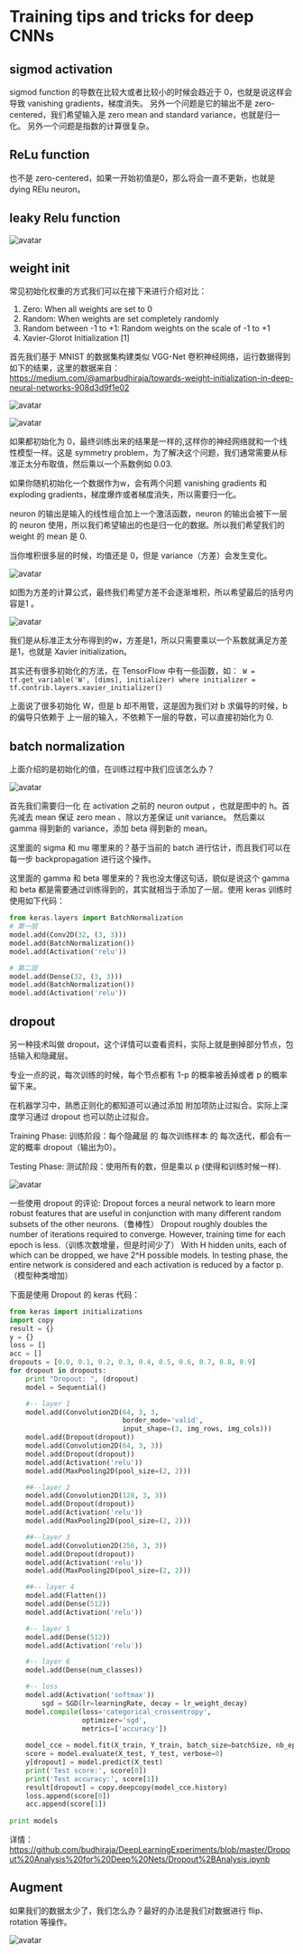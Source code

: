 
# Training tips and tricks for deep CNNs

## sigmod activation

sigmod function 的导数在比较大或者比较小的时候会趋近于 0，也就是说这样会导致 vanishing gradients，梯度消失。
另外一个问题是它的输出不是 zero-centered，我们希望输入是 zero mean and standard variance，也就是归一化。
另外一个问题是指数的计算很复杂。

## ReLu function

也不是   zero-centered，如果一开始初值是0，那么将会一直不更新，也就是 dying RElu neuron。

## leaky Relu function

![avatar](https://raw.githubusercontent.com/dengziming/blogs-images/master/images/intro-to-deep-learning/modern-cnn/1-relu.png)


## weight init

常见初始化权重的方式我们可以在接下来进行介绍对比：

1. Zero: When all weights are set to 0
2. Random: When weights are set completely randomly
3. Random between -1 to +1: Random weights on the scale of -1 to +1
4. Xavier-Glorot Initialization [1]

首先我们基于 MNIST 的数据集构建类似 VGG-Net 卷积神经网络，运行数据得到如下的结果，这里的数据来自：https://medium.com/@amarbudhiraja/towards-weight-initialization-in-deep-neural-networks-908d3d9f1e02

![avatar](https://raw.githubusercontent.com/dengziming/blogs-images/master/images/intro-to-deep-learning/modern-cnn/2-compare.png)



![avatar](https://raw.githubusercontent.com/dengziming/blogs-images/master/images/intro-to-deep-learning/modern-cnn/2-init.png)

如果都初始化为 0，最终训练出来的结果是一样的,这样你的神经网络就和一个线性模型一样。这是 symmetry problem，为了解决这个问题，我们通常需要从标准正太分布取值，然后乘以一个系数例如 0.03.

如果你随机初始化一个数据作为w，会有两个问题 vanishing gradients 和 exploding gradients，梯度爆炸或者梯度消失，所以需要归一化。

neuron 的输出是输入的线性组合加上一个激活函数，neuron 的输出会被下一层的 neuron 使用，所以我们希望输出的也是归一化的数据。所以我们希望我们的 weight 的 mean 是 0.

当你堆积很多层的时候，均值还是 0，但是 variance（方差）会发生变化。

![avatar](https://raw.githubusercontent.com/dengziming/blogs-images/master/images/intro-to-deep-learning/modern-cnn/3-var.png)

如图为方差的计算公式，最终我们希望方差不会逐渐堆积，所以希望最后的括号内容是1 。

![avatar](https://raw.githubusercontent.com/dengziming/blogs-images/master/images/intro-to-deep-learning/modern-cnn/4-var.png)

我们是从标准正太分布得到的w，方差是1，所以只需要乘以一个系数就满足方差是1，也就是 Xavier initialization。

其实还有很多初始化的方法，在 TensorFlow 中有一些函数，如：` W = tf.get_variable('W', [dims], initializer) where initializer = tf.contrib.layers.xavier_initializer()`

上面说了很多初始化 W，但是 b 却不用管，这是因为我们对 b 求偏导的时候，b 的偏导只依赖于 上一层的输入，不依赖下一层的导数，可以直接初始化为 0.

## batch normalization

上面介绍的是初始化的值，在训练过程中我们应该怎么办？

![avatar](https://raw.githubusercontent.com/dengziming/blogs-images/master/images/intro-to-deep-learning/modern-cnn/5-nor.png)


首先我们需要归一化 在 activation 之前的 neuron output ，也就是图中的 h。首先减去 mean 保证 zero mean 、除以方差保证 unit variance。
然后乘以 gamma 得到新的 variance，添加 beta 得到新的 mean。

这里面的 sigma 和 mu 哪里来的？基于当前的 batch 进行估计，而且我们可以在每一步 backpropagation 进行这个操作。

这里面的 gamma 和 beta 哪里来的？我也没太懂这句话，貌似是说这个 gamma 和 beta 都是需要通过训练得到的，其实就相当于添加了一层。使用 keras 训练时使用如下代码：

```python
from keras.layers import BatchNormalization
# 第一层
model.add(Conv2D(32, (3, 3)))
model.add(BatchNormalization())
model.add(Activation('relu'))

# 第二层
model.add(Dense(32, (3, 3)))
model.add(BatchNormalization())
model.add(Activation('relu'))
```

## dropout

另一种技术叫做 dropout，这个详情可以查看资料，实际上就是删掉部分节点，包括输入和隐藏层。

专业一点的说，每次训练的时候，每个节点都有 1-p 的概率被丢掉或者 p 的概率留下来。

在机器学习中，熟悉正则化的都知道可以通过添加 附加项防止过拟合。实际上深度学习通过 dropout 也可以防止过拟合。

Training Phase:
训练阶段：每个隐藏层 的 每次训练样本 的 每次迭代，都会有一定的概率 dropout（输出为0）。


Testing Phase:
测试阶段：使用所有的数，但是乘以 p (使得和训练时候一样).

![avatar](https://raw.githubusercontent.com/dengziming/blogs-images/master/images/intro-to-deep-learning/modern-cnn/6-dropout.png)

一些使用 dropout 的评论:
Dropout forces a neural network to learn more robust features that are useful in conjunction with many different random subsets of the other neurons.（鲁棒性）
Dropout roughly doubles the number of iterations required to converge. However, training time for each epoch is less.（训练次数增量，但是时间少了）
With H hidden units, each of which can be dropped, we have 2^H possible models. In testing phase, the entire network is considered and each activation is reduced by a factor p.（模型种类增加）

下面是使用 Dropout 的 keras 代码：

```python
from keras import initializations
import copy
result = {}
y = {}
loss = []
acc = []
dropouts = [0.0, 0.1, 0.2, 0.3, 0.4, 0.5, 0.6, 0.7, 0.8, 0.9]
for dropout in dropouts:
    print "Dropout: ", (dropout)
    model = Sequential()                                               

    #-- layer 1
    model.add(Convolution2D(64, 3, 3,                                    
                            border_mode='valid',
                            input_shape=(3, img_rows, img_cols))) 
    model.add(Dropout(dropout))  
    model.add(Convolution2D(64, 3, 3))
    model.add(Dropout(dropout))
    model.add(Activation('relu'))                                       
    model.add(MaxPooling2D(pool_size=(2, 2)))

    ##--layer 2                        
    model.add(Convolution2D(128, 3, 3))
    model.add(Dropout(dropout)) 
    model.add(Activation('relu'))                                       
    model.add(MaxPooling2D(pool_size=(2, 2)))

    ##--layer 3                         
    model.add(Convolution2D(256, 3, 3))
    model.add(Dropout(dropout)) 
    model.add(Activation('relu'))                                       
    model.add(MaxPooling2D(pool_size=(2, 2)))

    ##-- layer 4
    model.add(Flatten())                                                
    model.add(Dense(512))                                               
    model.add(Activation('relu'))                                       

    #-- layer 5
    model.add(Dense(512))                                                
    model.add(Activation('relu'))                                       

    #-- layer 6
    model.add(Dense(num_classes))                                       

    #-- loss
    model.add(Activation('softmax'))
        sgd = SGD(lr=learningRate, decay = lr_weight_decay)
    model.compile(loss='categorical_crossentropy',
                  optimizer='sgd',
                  metrics=['accuracy'])
    
    model_cce = model.fit(X_train, Y_train, batch_size=batchSize, nb_epoch=20, verbose=1, shuffle=True, validation_data=(X_test, Y_test))
    score = model.evaluate(X_test, Y_test, verbose=0)
    y[dropout] = model.predict(X_test)
    print('Test score:', score[0])
    print('Test accuracy:', score[1])
    result[dropout] = copy.deepcopy(model_cce.history)   
    loss.append(score[0])
    acc.append(score[1])
    
print models
```

详情：https://github.com/budhiraja/DeepLearningExperiments/blob/master/Dropout%20Analysis%20for%20Deep%20Nets/Dropout%2BAnalysis.ipynb



## Augment

如果我们的数据太少了，我们怎么办？最好的办法是我们对数据进行 flip、rotation 等操作。

![avatar](https://raw.githubusercontent.com/dengziming/blogs-images/master/images/intro-to-deep-learning/modern-cnn/7-augment.png)
